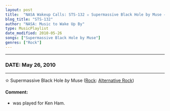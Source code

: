 ```yaml
---
layout: post
title:  "NASA Wakeup Calls: STS-132 ✫ Supermassive Black Hole by Muse ✦ May 26, 2010"
blog_title: "STS-132"
author: "NASA: Music to Wake Up By"
type: MusicPlaylist
date_modified: 2010-05-26
songs: ["Supermassive Black Hole by Muse"]
genres: ["Rock"]
---
```


----
### DATE: May 26, 2010
----
✫ Supermassive Black Hole *by* Muse ([Rock](https://www.discogs.com/genre/Rock): [Alternative Rock](https://www.discogs.com/style/Alternative%20Rock)) <a target="blank_" href="https://www.discogs.com/Muse-Supermassive-Black-Hole/release/1499980">
    <i class="fas fa-compact-disc"
       title="Discogs entry for this song"
       alt="Discogs entry for this song"
       style="font-size: 1.1em;"></i></a>
    

#### Comment:
* was played for Ken Ham.



<br/>
<center>
	<a target="_blank"
	   href="https://twitter.com/intent/tweet?hashtags=Space,NASA,Playlist,NASAWakeupCalls,SpaceProgram&text=🚀 {{ page.author}}, '{{ page.songs.first }}' {{ page.title }}, {{ site.url }}{{ page.url }}&via=nasawakeupcalls"><i class="fab fa-twitter" title="Tweet this page" alt="Tweet this page" style="font-size: 1.3em;"></i></a>
	&nbsp; 	<i class="fas fa-user-astronaut" style="font-size: 1.5em;"></i> &nbsp;
    <a id="custom_amazon_link"
       type="amzn" search="#"
       category="popular music">
    <i class="fab fa-amazon" style="font-size: 1.3em;"></i></a>
</center>

<!-- Randomly resolve an individual entry from a song array -->
<script src="/assets/javascript/seedrandom.min.js"></script>
<script>
  var wake_me_up = ["Supermassive Black Hole by Muse"];
  var prng = new Math.seedrandom();
  function randomSong() {
    song = wake_me_up[Math.floor(Math.random() * wake_me_up.length)];
    var amazon_link = document.getElementById("custom_amazon_link");
    amazon_link.setAttribute("search", song);
  }
  window.onload = randomSong();
</script>
